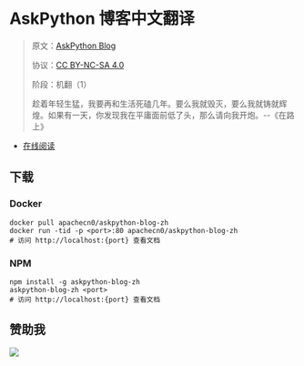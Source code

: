 # AskPython 博客中文翻译

> 原文：[AskPython Blog](https://www.askpython.com/)
> 
> 协议：[CC BY-NC-SA 4.0](http://creativecommons.org/licenses/by-nc-sa/4.0/)
> 
> 阶段：机翻（1）
> 
> 趁着年轻生猛，我要再和生活死磕几年。要么我就毁灭，要么我就铸就辉煌。如果有一天，你发现我在平庸面前低了头，那么请向我开炮。--《在路上》

* [在线阅读](https://askpy.flygon.net)
## 下载

### Docker

```
docker pull apachecn0/askpython-blog-zh
docker run -tid -p <port>:80 apachecn0/askpython-blog-zh
# 访问 http://localhost:{port} 查看文档
```

### NPM

```
npm install -g askpython-blog-zh
askpython-blog-zh <port>
# 访问 http://localhost:{port} 查看文档
```

## 赞助我

![](https://img-blog.csdnimg.cn/20200112005920729.png)
